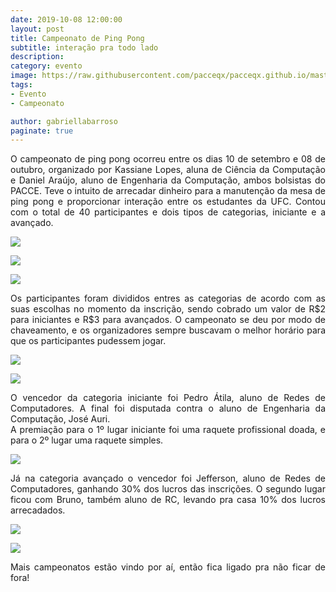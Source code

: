 ```yaml
---
date: 2019-10-08 12:00:00
layout: post
title: Campeonato de Ping Pong
subtitle: interação pra todo lado
description: 
category: evento
image: https://raw.githubusercontent.com/pacceqx/pacceqx.github.io/master/assets/pic/2019-10-08/capa.png
tags:
- Evento
- Campeonato 

author: gabriellabarroso
paginate: true
---
```

<p style="text-align: justify">
O campeonato de ping pong ocorreu entre os dias 10 de setembro e 08 de outubro, organizado por Kassiane Lopes, aluna de Ciência da Computação e Daniel Araújo, aluno de Engenharia da Computação, ambos bolsistas do PACCE. Teve o intuito de arrecadar dinheiro para a manutenção da mesa de ping pong e proporcionar interação entre os estudantes da UFC. Contou com o total de 40 participantes e dois tipos de categorias, iniciante e a avançado.
</p>

![](https://raw.githubusercontent.com/pacceqx/pacceqx.github.io/master/assets/pic/2019-10-08/img5.jpg)

![](https://raw.githubusercontent.com/pacceqx/pacceqx.github.io/master/assets/pic/2019-10-08/img1.jpg)

![](https://raw.githubusercontent.com/pacceqx/pacceqx.github.io/master/assets/pic/2019-10-08/img2.jpg)


 <p style="text-align: justify">
 Os participantes foram divididos entres as categorias de acordo com as suas escolhas no momento da inscrição, sendo cobrado um valor de R$2 para iniciantes e R$3 para avançados. O campeonato se deu por modo de chaveamento, e os organizadores sempre buscavam o melhor horário para que os participantes pudessem jogar.
 </p>

![](https://raw.githubusercontent.com/pacceqx/pacceqx.github.io/master/assets/pic/2019-10-08/img3.jpg)

![](https://raw.githubusercontent.com/pacceqx/pacceqx.github.io/master/assets/pic/2019-10-08/img4.jpg)

<p style="text-align: justify">
O vencedor da categoria iniciante foi Pedro Átila, aluno de Redes de Computadores. A final foi disputada contra o aluno de Engenharia da Computação, José Auri. <br>
A premiação para o 1º lugar iniciante foi uma raquete profissional doada, e para o 2º lugar uma raquete simples.
 </p>

![](https://raw.githubusercontent.com/pacceqx/pacceqx.github.io/master/assets/pic/2019-10-08/img8.jpg)

<p style="text-align: justify">
Já na categoria avançado o vencedor foi Jefferson, aluno de Redes de Computadores, ganhando 30% dos lucros das inscrições. O segundo lugar ficou com Bruno, também aluno de RC, levando pra casa 10% dos lucros arrecadados.
</p>

![](https://raw.githubusercontent.com/pacceqx/pacceqx.github.io/master/assets/pic/2019-10-08/img6.jpg)

![](https://raw.githubusercontent.com/pacceqx/pacceqx.github.io/master/assets/pic/2019-10-08/img7.jpg)

<p style="text-align: justify">
Mais campeonatos estão vindo por aí, então fica ligado pra não ficar de fora! 
</p>




